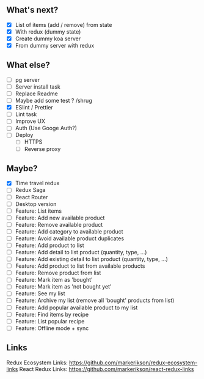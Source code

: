 ## What's next?

* [x] List of items (add / remove) from state
* [x] With redux (dummy state)
* [x] Create dummy koa server
* [x] From dummy server with redux

## What else?

* [ ] pg server
* [ ] Server install task
* [ ] Replace Readme
* [ ] Maybe add some test ? /shrug
* [x] ESlint / Prettier
* [ ] Lint task
* [ ] Improve UX
* [ ] Auth (Use Googe Auth?)
* [ ] Deploy
  * [ ] HTTPS
  * [ ] Reverse proxy

## Maybe?

* [x] Time travel redux
* [ ] Redux Saga
* [ ] React Router
* [ ] Desktop version
* [ ] Feature: List items
* [ ] Feature: Add new available product
* [ ] Feature: Remove available product
* [ ] Feature: Add category to available product
* [ ] Feature: Avoid available product duplicates
* [ ] Feature: Add product to list
* [ ] Feature: Add detail to list product (quantity, type, ...)
* [ ] Feature: Add existing detail to list product (quantity, type, ...)
* [ ] Feature: Add product to list from available products
* [ ] Feature: Remove product from list
* [ ] Feature: Mark item as 'bought'
* [ ] Feature: Mark item as 'not bought yet'
* [ ] Feature: See my list
* [ ] Feature: Archive my list (remove all 'bought' products from list)
* [ ] Feature: Add popular available product to my list
* [ ] Feature: Find items by recipe
* [ ] Feature: List popular recipe
* [ ] Feature: Offline mode + sync

## Links

Redux Ecosystem Links: https://github.com/markerikson/redux-ecosystem-links
React Redux Links: https://github.com/markerikson/react-redux-links
